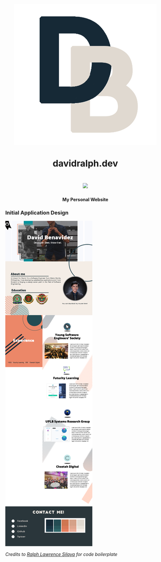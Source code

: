 <h1 align="center">
  <br />
  <a href="https://davidralph.dev/"><img src="src/assets/images/logo_transparent.png" alt="icon" width="450px" /></a>
  <br/>
  <br/>
  davidralph.dev
  <br/>
  <br/>
  <a href="https://www.gatsbyjs.org/"><img src="https://img.shields.io/badge/-Gatsby%20v2-blueviolet" /></a>
  <br/>
</h1>
<h4 align="center">My Personal Website</h4>

### Initial Application Design
<img src="src/assets/images/website_initial_design.png" />

*Credits to [Ralph Lawrence Silaya](https://github.com/rrsilaya) for code boilerplate*